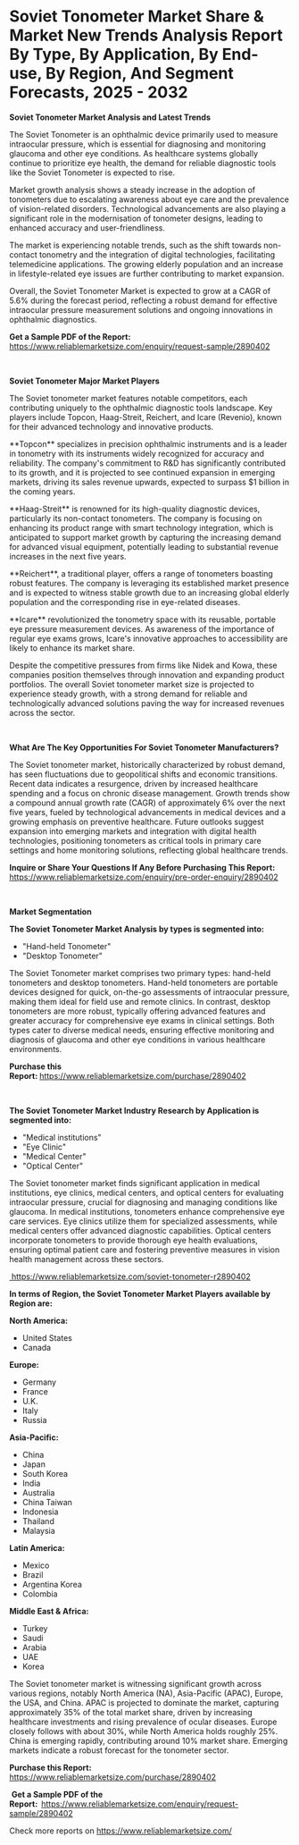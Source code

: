 <p><h1>Soviet Tonometer Market Share & Market New Trends Analysis Report By Type, By Application, By End-use, By Region, And Segment Forecasts, 2025 - 2032</h1></p><p><strong>Soviet Tonometer Market Analysis and Latest Trends</strong></p>
<p><p>The Soviet Tonometer is an ophthalmic device primarily used to measure intraocular pressure, which is essential for diagnosing and monitoring glaucoma and other eye conditions. As healthcare systems globally continue to prioritize eye health, the demand for reliable diagnostic tools like the Soviet Tonometer is expected to rise. </p><p>Market growth analysis shows a steady increase in the adoption of tonometers due to escalating awareness about eye care and the prevalence of vision-related disorders. Technological advancements are also playing a significant role in the modernisation of tonometer designs, leading to enhanced accuracy and user-friendliness.</p><p>The market is experiencing notable trends, such as the shift towards non-contact tonometry and the integration of digital technologies, facilitating telemedicine applications. The growing elderly population and an increase in lifestyle-related eye issues are further contributing to market expansion. </p><p>Overall, the Soviet Tonometer Market is expected to grow at a CAGR of 5.6% during the forecast period, reflecting a robust demand for effective intraocular pressure measurement solutions and ongoing innovations in ophthalmic diagnostics.</p></p>
<p><strong>Get a Sample PDF of the Report:&nbsp;</strong> <a href="https://www.reliablemarketsize.com/enquiry/request-sample/2890402?utm_campaign=3099&utm_medium=2&utm_source=Github&utm_content=ia&utm_term=14032025&utm_id=soviet-tonometer">https://www.reliablemarketsize.com/enquiry/request-sample/2890402</a></p>
<p>&nbsp;</p>
<p><strong>Soviet Tonometer Major Market Players</strong></p>
<p><p>The Soviet tonometer market features notable competitors, each contributing uniquely to the ophthalmic diagnostic tools landscape. Key players include Topcon, Haag-Streit, Reichert, and Icare (Revenio), known for their advanced technology and innovative products.</p><p>**Topcon** specializes in precision ophthalmic instruments and is a leader in tonometry with its instruments widely recognized for accuracy and reliability. The company's commitment to R&D has significantly contributed to its growth, and it is projected to see continued expansion in emerging markets, driving its sales revenue upwards, expected to surpass $1 billion in the coming years.</p><p>**Haag-Streit** is renowned for its high-quality diagnostic devices, particularly its non-contact tonometers. The company is focusing on enhancing its product range with smart technology integration, which is anticipated to support market growth by capturing the increasing demand for advanced visual equipment, potentially leading to substantial revenue increases in the next five years.</p><p>**Reichert**, a traditional player, offers a range of tonometers boasting robust features. The company is leveraging its established market presence and is expected to witness stable growth due to an increasing global elderly population and the corresponding rise in eye-related diseases.</p><p>**Icare** revolutionized the tonometry space with its reusable, portable eye pressure measurement devices. As awareness of the importance of regular eye exams grows, Icare's innovative approaches to accessibility are likely to enhance its market share.</p><p>Despite the competitive pressures from firms like Nidek and Kowa, these companies position themselves through innovation and expanding product portfolios. The overall Soviet tonometer market size is projected to experience steady growth, with a strong demand for reliable and technologically advanced solutions paving the way for increased revenues across the sector.</p></p>
<p>&nbsp;</p>
<p><strong>What Are The Key Opportunities For Soviet Tonometer Manufacturers?</strong></p>
<p><p>The Soviet tonometer market, historically characterized by robust demand, has seen fluctuations due to geopolitical shifts and economic transitions. Recent data indicates a resurgence, driven by increased healthcare spending and a focus on chronic disease management. Growth trends show a compound annual growth rate (CAGR) of approximately 6% over the next five years, fueled by technological advancements in medical devices and a growing emphasis on preventive healthcare. Future outlooks suggest expansion into emerging markets and integration with digital health technologies, positioning tonometers as critical tools in primary care settings and home monitoring solutions, reflecting global healthcare trends.</p></p>
<p><strong>Inquire or Share Your Questions If Any Before Purchasing This Report:</strong> <a href="https://www.reliablemarketsize.com/enquiry/pre-order-enquiry/2890402?utm_campaign=3099&utm_medium=2&utm_source=Github&utm_content=ia&utm_term=14032025&utm_id=soviet-tonometer">https://www.reliablemarketsize.com/enquiry/pre-order-enquiry/2890402</a></p>
<p>&nbsp;</p>
<p><strong>Market Segmentation</strong></p>
<p><strong>The Soviet Tonometer Market Analysis by types is segmented into:</strong></p>
<p><ul><li>"Hand-held Tonometer"</li><li>"Desktop Tonometer"</li></ul></p>
<p><p>The Soviet Tonometer market comprises two primary types: hand-held tonometers and desktop tonometers. Hand-held tonometers are portable devices designed for quick, on-the-go assessments of intraocular pressure, making them ideal for field use and remote clinics. In contrast, desktop tonometers are more robust, typically offering advanced features and greater accuracy for comprehensive eye exams in clinical settings. Both types cater to diverse medical needs, ensuring effective monitoring and diagnosis of glaucoma and other eye conditions in various healthcare environments.</p></p>
<p><strong>Purchase this Report:&nbsp;</strong><a href="https://www.reliablemarketsize.com/purchase/2890402?utm_campaign=3099&utm_medium=2&utm_source=Github&utm_content=ia&utm_term=14032025&utm_id=soviet-tonometer">https://www.reliablemarketsize.com/purchase/2890402</a></p>
<p>&nbsp;</p>
<p><strong>The Soviet Tonometer Market Industry Research by Application is segmented into:</strong></p>
<p><ul><li>"Medical institutions"</li><li>"Eye Clinic"</li><li>"Medical Center"</li><li>"Optical Center"</li></ul></p>
<p><p>The Soviet tonometer market finds significant application in medical institutions, eye clinics, medical centers, and optical centers for evaluating intraocular pressure, crucial for diagnosing and managing conditions like glaucoma. In medical institutions, tonometers enhance comprehensive eye care services. Eye clinics utilize them for specialized assessments, while medical centers offer advanced diagnostic capabilities. Optical centers incorporate tonometers to provide thorough eye health evaluations, ensuring optimal patient care and fostering preventive measures in vision health management across these sectors.</p></p>
<p><a href="https://www.reliablemarketsize.com/soviet-tonometer-r2890402?utm_campaign=3099&utm_medium=2&utm_source=Github&utm_content=ia&utm_term=14032025&utm_id=soviet-tonometer">&nbsp;https://www.reliablemarketsize.com/soviet-tonometer-r2890402</a></p>
<p><strong>In terms of Region, the Soviet Tonometer Market Players available by Region are:</strong></p>
<p>
    <p> <strong> North America: </strong>
        <ul>
            <li>United States</li>
            <li>Canada</li>
        </ul>
        </p> 
    <p> <strong> Europe: </strong>
        <ul>
            <li>Germany</li>
            <li>France</li>
            <li>U.K.</li>
            <li>Italy</li>
            <li>Russia</li>
        </ul>
        </p> 
    <p> <strong> Asia-Pacific: </strong>
        <ul>
            <li>China</li>
            <li>Japan</li>
            <li>South Korea</li>
            <li>India</li>
            <li>Australia</li>
            <li>China Taiwan</li>
            <li>Indonesia</li>
            <li>Thailand</li>
            <li>Malaysia</li>
        </ul>
        </p> 
    <p> <strong> Latin America: </strong>
        <ul>
            <li>Mexico</li>
            <li>Brazil</li>
            <li>Argentina Korea</li>
            <li>Colombia</li>
        </ul>
        </p> 
    <p> <strong> Middle East & Africa: </strong>
        <ul>
            <li>Turkey</li>
            <li>Saudi</li>
            <li>Arabia</li>
            <li>UAE</li>
            <li>Korea</li>
        </ul>
    </p>
    </p>
<p><p>The Soviet tonometer market is witnessing significant growth across various regions, notably North America (NA), Asia-Pacific (APAC), Europe, the USA, and China. APAC is projected to dominate the market, capturing approximately 35% of the total market share, driven by increasing healthcare investments and rising prevalence of ocular diseases. Europe closely follows with about 30%, while North America holds roughly 25%. China is emerging rapidly, contributing around 10% market share. Emerging markets indicate a robust forecast for the tonometer sector.</p></p>
<p><strong>Purchase this Report: </strong><a href="https://www.reliablemarketsize.com/purchase/2890402?utm_campaign=3099&utm_medium=2&utm_source=Github&utm_content=ia&utm_term=14032025&utm_id=soviet-tonometer">https://www.reliablemarketsize.com/purchase/2890402</a></p>
<p>&nbsp;<strong>Get a Sample PDF of the Report:&nbsp;&nbsp;</strong><a href="https://www.reliablemarketsize.com/enquiry/request-sample/2890402?utm_campaign=3099&utm_medium=2&utm_source=Github&utm_content=ia&utm_term=14032025&utm_id=soviet-tonometer">https://www.reliablemarketsize.com/enquiry/request-sample/2890402</a></p>
<p><strong></strong></p>
<p>Check more reports on <a href="https://www.reliablemarketsize.com/?utm_campaign=3099&utm_medium=2&utm_source=Github&utm_content=ia&utm_term=14032025&utm_id=soviet-tonometer">https://www.reliablemarketsize.com/</a></p>